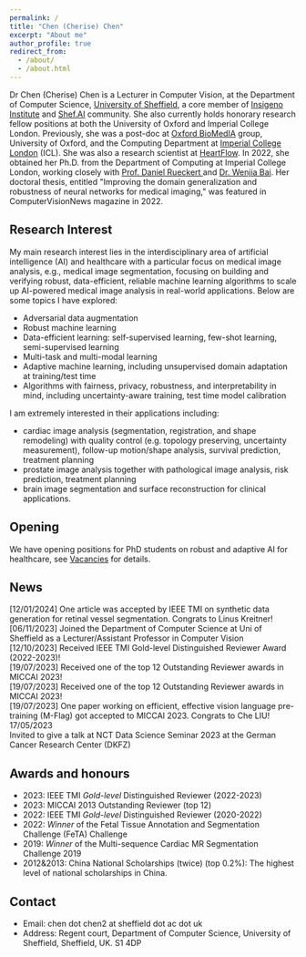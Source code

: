 ```yaml
---
permalink: /
title: "Chen (Cherise) Chen"
excerpt: "About me"
author_profile: true
redirect_from: 
  - /about/
  - /about.html
---
```

Dr Chen (Cherise) Chen is a Lecturer in Computer Vision, at the Department of Computer Science, [University of Sheffield](https://www.sheffield.ac.uk/), a core member of [Insigeno Institute](https://www.sheffield.ac.uk/insigneo) and [Shef.AI](https://shef-ai.github.io/) community. She also currently holds honorary research fellow positions at both the University of Oxford and Imperial College London. Previously, she was a post-doc at [Oxford BioMedIA](https://eng.ox.ac.uk/biomedical-image-analysis/#ourresearch) group, University of Oxford, and the Computing Department at [Imperial College London](https://www.imperial.ac.uk/) (ICL). She was also a research scientist at [HeartFlow](https://www.heartflow.com/). In 2022, she obtained her Ph.D. from the Department of Computing at Imperial College London, working closely with [Prof. Daniel Rueckert ](https://www.imperial.ac.uk/people/d.rueckert)and [Dr. Wenjia Bai](https://www.imperial.ac.uk/people/w.bai). Her doctoral thesis, entitled "Improving the domain generalization and robustness of neural networks for medical imaging," was featured in ComputerVisionNews magazine in 2022.

Research Interest
-----------------

My main research interest lies in the interdisciplinary area of artificial intelligence (AI) and healthcare with a particular focus on medical image analysis, e.g., medical image segmentation, focusing on building and verifying robust, data-efficient, reliable machine learning algorithms to scale up AI-powered medical image analysis in real-world applications. Below are some topics I have explored:

* Adversarial data augmentation
* Robust machine learning
* Data-efficient learning: self-supervised learning, few-shot learning, semi-supervised learning
* Multi-task and multi-modal learning
* Adaptive machine learning, including unsupervised domain adaptation at training/test time
* Algorithms with fairness, privacy, robustness, and interpretability in mind, including uncertainty-aware training, test time model calibration

I am extremely interested in their applications including:

* cardiac image analysis (segmentation, registration, and shape remodeling) with quality control (e.g. topology preserving, uncertainty measurement), follow-up motion/shape analysis, survival prediction, treatment planning
* prostate image analysis together with pathological image analysis, risk prediction, treatment planning
* brain image segmentation and surface reconstruction for clinical applications.

Opening
-------

We have opening positions for PhD students on robust and adaptive AI for healthcare, see [Vacancies](https://cherise215.github.io/vacancies/) for details. 

News
-------
<div class="news-container">
  <div class="news-item">
  [12/01/2024] One article was accepted by IEEE TMI on synthetic data generation for retinal vessel segmentation. Congrats to Linus Kreitner!
  </div>
  <div class="news-item">
  [06/11/2023] Joined the Department of Computer Science at Uni of Sheffield as a Lecturer/Assistant Professor in Computer Vision
  </div>
  <div class="news-item">
  [12/10/2023] Received IEEE TMI Gold-level Distinguished Reviewer Award (2022-2023)!
  </div>
  <!-- More news items -->
  <div class="news-item">
  [19/07/2023] Received one of the top 12 Outstanding Reviewer awards in MICCAI 2023!
  </div>
  <div class="news-item">
  [19/07/2023] Received one of the top 12 Outstanding Reviewer awards in MICCAI 2023!
  </div>
  <div class="news-item">
  [19/07/2023] One paper working on efficient, effective vision language pre-training (M-Flag) got accepted to MICCAI 2023. Congrats to Che LIU!
  </div>
  <div class="news-item">
   <div class="date">17/05/2023
  </div>
     Invited to give a talk at NCT Data Science Seminar 2023 at the German Cancer Research Center (DKFZ)
  </div>
</div>


Awards and honours
-------
- 2023: IEEE TMI *Gold-level* Distinguished Reviewer (2022-2023)
- 2023: MICCAI 2013 Outstanding Reviewer (top 12)
- 2022: IEEE TMI *Gold-level* Distinguished Reviewer (2020-2022)
- 2022: *Winner* of the Fetal Tissue Annotation and Segmentation Challenge (FeTA) Challenge
- 2019: *Winner* of the Multi-sequence Cardiac MR Segmentation Challenge 2019
- 2012&2013: China National Scholarships (twice) (top 0.2%): The highest level of national scholarships in China.

Contact
-------

- Email: chen dot chen2 at sheffield dot ac dot uk
- Address: Regent court, Department of Computer Science, University of Sheffield, Sheffield, UK. S1 4DP
